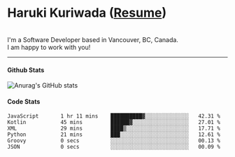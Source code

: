 # Haruki Kuriwada (<a href="https://docs.google.com/document/d/1oy0KFkAIEDdaN0KtgwNnSvFJkX0toXE1P4VLIS8YCGo/edit?usp=sharing">Resume</a>)
 <br/>
 I'm a Software Developer based in Vancouver, BC, Canada.<br/> I am happy to work with you! 
<br/>

<hr />

#### Github Stats
![Anurag's GitHub stats](https://github-readme-stats.vercel.app/api?username=kuri-sun&hide=contribs,prs&theme=tokyonight)

#### Code Stats
<!--START_SECTION:waka-->

```text
JavaScript       1 hr 11 mins    ██████████▓░░░░░░░░░░░░░░   42.31 %
Kotlin           45 mins         ██████▓░░░░░░░░░░░░░░░░░░   27.01 %
XML              29 mins         ████▒░░░░░░░░░░░░░░░░░░░░   17.71 %
Python           21 mins         ███░░░░░░░░░░░░░░░░░░░░░░   12.61 %
Groovy           0 secs          ░░░░░░░░░░░░░░░░░░░░░░░░░   00.13 %
JSON             0 secs          ░░░░░░░░░░░░░░░░░░░░░░░░░   00.09 %
```

<!--END_SECTION:waka-->
